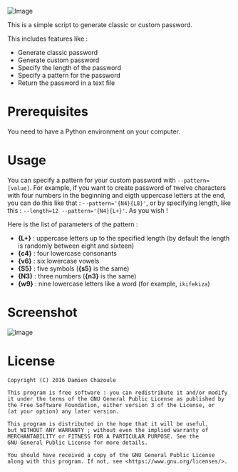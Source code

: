 ![Image](https://raw.githubusercontent.com/MrDoomy/PasswordGenerator/master/dev/images/password_generator.png)

This is a simple script to generate classic or custom password.

This includes features like :
- Generate classic password
- Generate custom password
- Specify the length of the password
- Specify a pattern for the password
- Return the password in a text file

# Prerequisites

You need to have a Python environment on your computer.

# Usage

You can specify a pattern for your custom password with `--pattern=[value]`. For example, if you want to create password of twelve characters with four numbers in the beginning and eigth uppercase letters at the end, you can do this like that : `--pattern='{N4}{L8}'`, or by specifying length, like this :  `--length=12 --pattern='{N4}{L+}'`. As you wish !

Here is the list of parameters of the pattern : 
- **{L+}** : uppercase letters up to the specified length (by default the length is randomly between eight and sixteen)
- **{c4}** : four lowercase consonants
- **{v6}** : six lowercase vowels
- **{S5}** : five symbols (**{s5}** is the same)
- **{N3}** : three numbers (**{n3}** is the same)
- **{w9}** : nine lowercase letters like a word (for example, `ikifekiza`)

# Screenshot

![Image](https://raw.githubusercontent.com/MrDoomy/PasswordGenerator/master/dev/screenshots/computer.png)

# License

    Copyright (C) 2016 Damien Chazoule

    This program is free software : you can redistribute it and/or modify
    it under the terms of the GNU General Public License as published by
    the Free Software Foundation, either version 3 of the License, or
    (at your option) any later version.

    This program is distributed in the hope that it will be useful,
    but WITHOUT ANY WARRANTY ; without even the implied warranty of
    MERCHANTABILITY or FITNESS FOR A PARTICULAR PURPOSE. See the
    GNU General Public License for more details.

    You should have received a copy of the GNU General Public License
    along with this program. If not, see <https://www.gnu.org/licenses/>.
